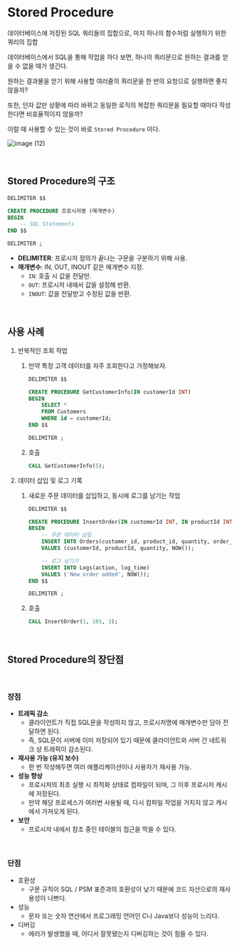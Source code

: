 # Stored Procedure

데이터베이스에 저장된 SQL 쿼리들의 집합으로, 마치 하나의 함수처럼 실행하기 위한 쿼리의 집합

데이터베이스에서 SQL을 통해 작업을 하다 보면, 하나의 쿼리문으로 원하는 결과를 얻을 수 없을 때가 생긴다. 

원하는 결과물을 얻기 위해 사용할 여러줄의 쿼리문을 한 번의 요청으로 실행하면 좋지 않을까? 

또한, 인자 값만 상황에 따라 바뀌고 동일한 로직의 복잡한 쿼리문을 필요할 때마다 작성한다면 비효율적이지 않을까?

이럴 때 사용할 수 있는 것이 바로 `Stored Procedure` 이다.

![image (12)](https://github.com/user-attachments/assets/7262c54b-386b-4a18-b2b1-e613a6ac2a35)

<br>

## Stored Procedure의 구조

```sql
DELIMITER $$

CREATE PROCEDURE 프로시저명 (매개변수)
BEGIN
    -- SQL Statements
END $$

DELIMITER ;
```

- **DELIMITER**: 프로시저 정의가 끝나는 구문을 구분하기 위해 사용.
- **매개변수**: IN, OUT, INOUT 같은 매개변수 지정.
    - `IN`: 호출 시 값을 전달만.
    - `OUT`: 프로시저 내에서 값을 설정해 반환.
    - `INOUT`: 값을 전달받고 수정된 값을 반환.
 

<br>

## 사용 사례

1. 반복적인 조회 작업
    1. 만약 특정 고객 데이터를 자주 조회한다고 가정해보자.
        
        ```sql
        DELIMITER $$
        
        CREATE PROCEDURE GetCustomerInfo(IN customerId INT)
        BEGIN
            SELECT * 
            FROM Customers 
            WHERE id = customerId;
        END $$
        
        DELIMITER ;
        ```
        
    2. 호출
        
        ```sql
        CALL GetCustomerInfo(5);
        ```
        

1. 데이터 삽입 및 로그 기록
    1. 새로운 주문 데이터를 삽입하고, 동시에 로그를 남기는 작업
        
        ```sql
        DELIMITER $$
        
        CREATE PROCEDURE InsertOrder(IN customerId INT, IN productId INT, IN quantity INT)
        BEGIN
            -- 주문 데이터 삽입
            INSERT INTO Orders(customer_id, product_id, quantity, order_date)
            VALUES (customerId, productId, quantity, NOW());
        
            -- 로그 남기기
            INSERT INTO Logs(action, log_time)
            VALUES ('New order added', NOW());
        END $$
        
        DELIMITER ;
        
        ```
        
    2. 호출
        
        ```sql
        CALL InsertOrder(1, 101, 3);
        ```
        

<br>

## Stored Procedure의 장단점

<br>

### 장점

- **트래픽 감소**
    - 클라이언트가 직접 SQL문을 작성하지 않고, 프로시저명에 매개변수만 담아 전달하면 된다.
    - 즉, SQL문이 서버에 이미 저장되어 있기 때문에 클라이언트와 서버 간 네트워크 상 트래픽이 감소된다.
- **재사용 가능 (유지 보수)**
    - 한 번 작성해두면 여러 애플리케이션이나 사용자가 재사용 가능.
- **성능 향상**
    - 프로시저의 최초 실행 시 최적화 상태로 컴파일이 되며, 그 이후 프로시저 캐시에 저장된다.
    - 만약 해당 프로세스가 여러번 사용될 때, 다시 컴파일 작업을 거치지 않고 캐시에서 가져오게 된다.
- **보안**
    - 프로시저 내에서 참조 중인 테이블의 접근을 막을 수 있다.
 

<br>

### 단점

- 호환성
    - 구문 규칙이 SQL / PSM 표준과의 호환성이 낮기 때문에 코드 자산으로의 재사용성이 나쁘다.
- 성능
    - 문자 또는 숫자 연산에서 프로그래밍 언어인 C나 Java보다 성능이 느리다.
- 디버깅
    - 에러가 발생했을 때, 어디서 잘못됐는지 디버깅하는 것이 힘들 수 있다.
